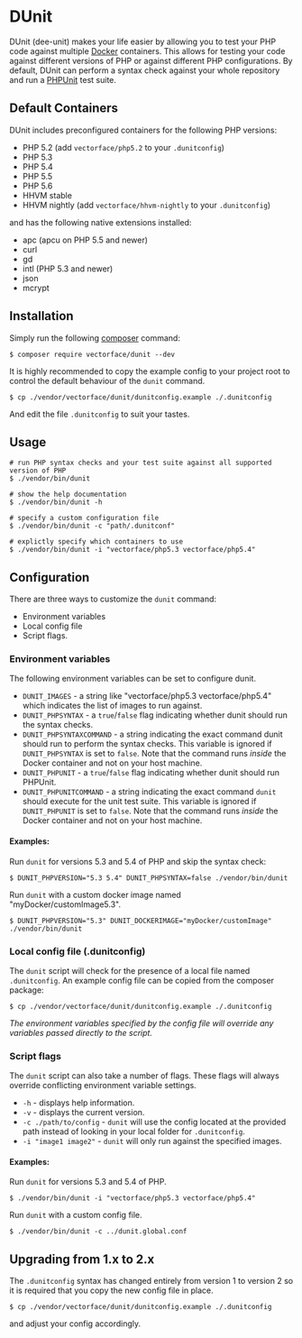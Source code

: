 # DUnit

DUnit (dee-unit) makes your life easier by allowing you to test your PHP code
against multiple [Docker](https://www.docker.com/whatisdocker/) containers.
This allows for testing your code against different versions of PHP or against
different PHP configurations.
By default, DUnit can perform a syntax check against your whole repository and
run a [PHPUnit](https://phpunit.de/) test suite.

## Default Containers

DUnit includes preconfigured containers for the following PHP versions:

* PHP 5.2 (add `vectorface/php5.2` to your `.dunitconfig`)
* PHP 5.3
* PHP 5.4
* PHP 5.5
* PHP 5.6
* HHVM stable
* HHVM nightly (add `vectorface/hhvm-nightly` to your `.dunitconfig`)

and has the following native extensions installed:

* apc (apcu on PHP 5.5 and newer)
* curl
* gd
* intl (PHP 5.3 and newer)
* json
* mcrypt

## Installation

Simply run the following [composer](https://getcomposer.org/) command:

```shell
$ composer require vectorface/dunit --dev
```

It is highly recommended to copy the example config to your project root to
control the default behaviour of the `dunit` command.

```shell
$ cp ./vendor/vectorface/dunit/dunitconfig.example ./.dunitconfig
```

And edit the file `.dunitconfig` to suit your tastes.

## Usage

```shell
# run PHP syntax checks and your test suite against all supported version of PHP
$ ./vendor/bin/dunit

# show the help documentation
$ ./vendor/bin/dunit -h

# specify a custom configuration file
$ ./vendor/bin/dunit -c "path/.dunitconf"

# explictly specify which containers to use
$ ./vendor/bin/dunit -i "vectorface/php5.3 vectorface/php5.4"
```

## Configuration

There are three ways to customize the `dunit` command:
* Environment variables
* Local config file
* Script flags.

### Environment variables

The following environment variables can be set to configure dunit.

* `DUNIT_IMAGES` - a string like "vectorface/php5.3 vectorface/php5.4"
    which indicates the list of images to run against.
* `DUNIT_PHPSYNTAX` - a `true`/`false` flag indicating whether dunit should run
    the syntax checks.
* `DUNIT_PHPSYNTAXCOMMAND` - a string indicating the exact command dunit should
    run to perform the syntax checks. This variable is ignored if
    `DUNIT_PHPSYNTAX` is set to `false`. Note that the command runs *inside* the
    Docker container and not on your host machine.
* `DUNIT_PHPUNIT` - a `true`/`false` flag indicating whether dunit should run
    PHPUnit.
* `DUNIT_PHPUNITCOMMAND` - a string indicating the exact command `dunit` should
    execute for the unit test suite. This variable is ignored if `DUNIT_PHPUNIT`
    is set to `false`. Note that the command runs *inside* the Docker container
    and not on your host machine.

#### Examples:

Run `dunit` for versions 5.3 and 5.4 of PHP and skip the syntax check:

```shell
$ DUNIT_PHPVERSION="5.3 5.4" DUNIT_PHPSYNTAX=false ./vendor/bin/dunit
```

Run `dunit` with a custom docker image named "myDocker/customImage5.3".

```shell
$ DUNIT_PHPVERSION="5.3" DUNIT_DOCKERIMAGE="myDocker/customImage" ./vendor/bin/dunit
```

### Local config file (.dunitconfig)

The `dunit` script will check for the presence of a local file named `.dunitconfig`.
An example config file can be copied from the composer package:

```shell
$ cp ./vendor/vectorface/dunit/dunitconfig.example ./.dunitconfig
```

*The environment variables specified by the config file will override any
variables passed directly to the script.*

### Script flags

The `dunit` script can also take a number of flags. These flags will always
override conflicting environment variable settings.

* `-h` - displays help information.
* `-v` - displays the current version.
* `-c ./path/to/config` - `dunit` will use the config located at the provided
    path instead of looking in your local folder for `.dunitconfig`.
* `-i "image1 image2"` - `dunit` will only run against the specified images.

#### Examples:

Run `dunit` for versions 5.3 and 5.4 of PHP.

```shell
$ ./vendor/bin/dunit -i "vectorface/php5.3 vectorface/php5.4"
```

Run `dunit` with a custom config file.

```shell
$ ./vendor/bin/dunit -c ../dunit.global.conf
```

## Upgrading from 1.x to 2.x

The `.dunitconfig` syntax has changed entirely from version 1 to version 2 so
it is required that you copy the new config file in place.

```shell
$ cp ./vendor/vectorface/dunit/dunitconfig.example ./.dunitconfig
```

and adjust your config accordingly.
